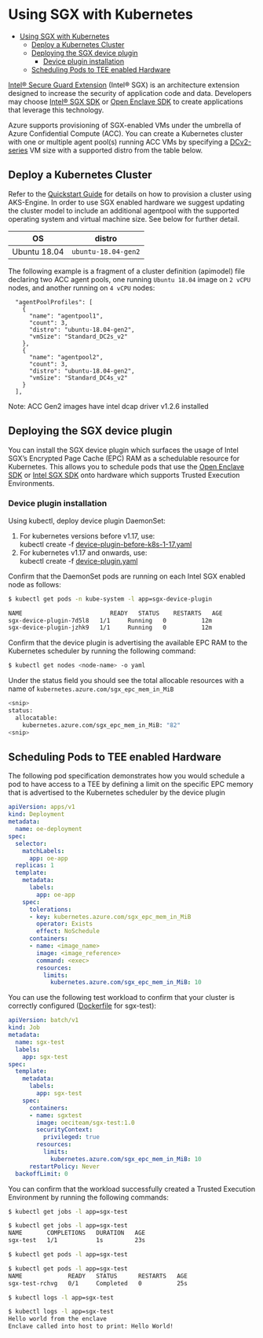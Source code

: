 # Using SGX with Kubernetes

<!-- TOC -->
- [Using SGX with Kubernetes](#using-sgx-with-kubernetes)
  - [Deploy a Kubernetes Cluster](#deploy-a-kubernetes-cluster)
  - [Deploying the SGX device plugin](#deploying-the-sgx-device-plugin)
    - [Device plugin installation](#device-plugin-installation)
  - [Scheduling Pods to TEE enabled Hardware](#scheduling-pods-to-tee-enabled-hardware)
<!-- /TOC -->

[Intel&reg; Secure Guard Extension](https://software.intel.com/en-us/sgx) (Intel&reg; SGX) is an architecture extension designed to increase the security of application code and data.
Developers may choose [Intel&reg; SGX SDK](https://software.intel.com/en-us/sgx-sdk) or [Open Enclave SDK](https://github.com/Microsoft/openenclave/) to create applications that leverage this technology.

Azure supports provisioning of SGX-enabled VMs under the umbrella of Azure Confidential Compute (ACC). You can create a Kubernetes cluster with one or multiple agent pool(s) running ACC VMs by specifying a [DCv2-series](https://docs.microsoft.com/en-us/azure/virtual-machines/dcv2-series) VM size with a supported distro from the table below.

## Deploy a Kubernetes Cluster
Refer to the [Quickstart Guide](../tutorials/quickstart.md) for details on how to provision a cluster using AKS-Engine. In order to use SGX enabled hardware we suggest updating the cluster model to include an additional agentpool with the supported operating system and virtual machine size. See below for further detail.


| OS           | distro              |
| ------------ | ------------------- |
| Ubuntu 18.04 | `ubuntu-18.04-gen2` |

The following example is a fragment of a cluster definition (apimodel) file declaring two ACC agent pools, one running `Ubuntu 18.04` image on `2 vCPU` nodes, and another running on `4 vCPU` nodes:

```
  "agentPoolProfiles": [
    {
      "name": "agentpool1",
      "count": 3,
      "distro": "ubuntu-18.04-gen2",
      "vmSize": "Standard_DC2s_v2"
    },
    {
      "name": "agentpool2",
      "count": 3,
      "distro": "ubuntu-18.04-gen2",
      "vmSize": "Standard_DC4s_v2"
    }
  ],
```

Note: ACC Gen2 images have intel dcap driver v1.2.6 installed

## Deploying the SGX device plugin

You can install the SGX device plugin which surfaces the usage of Intel SGX’s Encrypted Page Cache (EPC) RAM as a schedulable resource for Kubernetes. This allows you to schedule pods that use the [Open Enclave SDK](https://github.com/openenclave/openenclave) or [Intel SGX SDK](https://github.com/intel/linux-sgx) onto hardware which supports Trusted Execution Environments.

### Device plugin installation

Using kubectl, deploy device plugin DaemonSet: 
1. For kubernetes versions before v1.17, use: <br>
    kubectl create -f [device-plugin-before-k8s-1-17.yaml](sgx/device-plugin-before-k8s-1-17.yaml)
2. For kubernetes v1.17 and onwards, use: <br> 
    kubectl create -f [device-plugin.yaml](sgx/device-plugin.yaml)

Confirm that the DaemonSet pods are running on each Intel SGX enabled node as follows:

```bash
$ kubectl get pods -n kube-system -l app=sgx-device-plugin
```

```bash
NAME                         READY   STATUS    RESTARTS   AGE
sgx-device-plugin-7d5l8   1/1     Running   0          12m
sgx-device-plugin-jzhk9   1/1     Running   0          12m
```

Confirm that the device plugin is advertising the available EPC RAM to the Kubernetes scheduler by running the following command:

```bash
$ kubectl get nodes <node-name> -o yaml
```

Under the status field you should see the total allocable resources with a name of `kubernetes.azure.com/sgx_epc_mem_in_MiB` 
```bash
<snip>
status:
  allocatable:
    kubernetes.azure.com/sgx_epc_mem_in_MiB: "82"
<snip>
```

## Scheduling Pods to TEE enabled Hardware

The following pod specification demonstrates how you would schedule a pod to have access to a TEE by defining a limit on the specific EPC memory that is advertised to the Kubernetes scheduler by the device plugin

```yaml
apiVersion: apps/v1
kind: Deployment
metadata:
  name: oe-deployment
spec:
  selector:
    matchLabels:
      app: oe-app
  replicas: 1
  template:
    metadata:
      labels:
        app: oe-app
    spec:
      tolerations:
      - key: kubernetes.azure.com/sgx_epc_mem_in_MiB
        operator: Exists
        effect: NoSchedule
      containers:
      - name: <image_name>
        image: <image_reference>
        command: <exec>
        resources:
          limits:
            kubernetes.azure.com/sgx_epc_mem_in_MiB: 10
```

You can use the following test workload to confirm that your cluster is correctly configured ([Dockerfile](https://github.com/microsoft/openenclave-aks/blob/master/k8s-sgxtest/Dockerfile) for sgx-test):

```yaml
apiVersion: batch/v1
kind: Job
metadata:
  name: sgx-test
  labels:
    app: sgx-test
spec:
  template:
    metadata:
      labels:
        app: sgx-test
    spec:
      containers:
      - name: sgxtest
        image: oeciteam/sgx-test:1.0
        securityContext:
          privileged: true
        resources:
          limits:
            kubernetes.azure.com/sgx_epc_mem_in_MiB: 10
      restartPolicy: Never
  backoffLimit: 0
  ```

  You can confirm that the workload successfully created a Trusted Execution Environment by running the following commands:

```bash
$ kubectl get jobs -l app=sgx-test
```

```bash
$ kubectl get jobs -l app=sgx-test
NAME       COMPLETIONS   DURATION   AGE
sgx-test   1/1           1s         23s
```

```bash
$ kubectl get pods -l app=sgx-test
```

```bash
$ kubectl get pods -l app=sgx-test
NAME             READY   STATUS      RESTARTS   AGE
sgx-test-rchvg   0/1     Completed   0          25s
```

```bash
$ kubectl logs -l app=sgx-test
```

```bash
$ kubectl logs -l app=sgx-test
Hello world from the enclave
Enclave called into host to print: Hello World!
```


